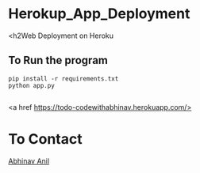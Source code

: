 # Herokup_App_Deployment
<h2Web Deployment on Heroku</h2>

<h2>To Run the program</h2>

```
pip install -r requirements.txt 
python app.py
```

```To check the live demo click 
```
<a href https://todo-codewithabhinav.herokuapp.com/>

<h1>To Contact</h1>

[Abhinav Anil](mailto:abhinav.anil2206@gmail.com)

